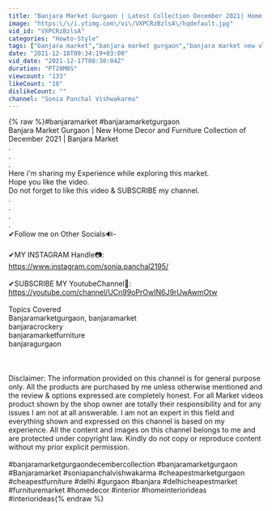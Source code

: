 ```yaml
---
title: "Banjara Market Gurgaon | Latest Collection December 2021| Home Decor and Furniture | #BanjaraMarket"
image: "https:\/\/i.ytimg.com\/vi\/VXPCRzBzlsA\/hqdefault.jpg"
vid_id: "VXPCRzBzlsA"
categories: "Howto-Style"
tags: ["banjara market","banjara market gurgaon","banjara market new vlog"]
date: "2021-12-18T09:34:19+03:00"
vid_date: "2021-12-17T08:30:04Z"
duration: "PT20M8S"
viewcount: "133"
likeCount: "18"
dislikeCount: ""
channel: "Sonia Panchal Vishwakarma"
---
```

{% raw %}#banjaramarket #banjaramarketgurgaon<br />Banjara Market Gurgaon | New Home Decor and Furniture Collection of December 2021 | Banjara Market<br />.<br />.<br />.<br />Here i'm sharing my Experience while exploring this market.<br />Hope you like the video.<br />Do not forget to like this video &amp; SUBSCRIBE my channel.<br />.<br />.<br />.<br />.<br />✔Follow me on Other Socials🔊-<br /><br />✔MY  INSTAGRAM Handle📷: <a rel="nofollow" target="blank" href="https://www.instagram.com/sonia.panchal2195/">https://www.instagram.com/sonia.panchal2195/</a><br /><br />✔SUBSCRIBE MY  YoutubeChannel🎥: <a rel="nofollow" target="blank" href="https://youtube.com/channel/UCn99oPrOwIN6J9rUwAwmOtw">https://youtube.com/channel/UCn99oPrOwIN6J9rUwAwmOtw</a><br /><br />Topics Covered<br />Banjaramarketgurgaon, banjaramarket<br />banjaracrockery<br />banjaramarketfurniture<br />banjaragurgaon<br /><br /><br /><br />Disclaimer: The information provided on this channel is for general purpose only. All the products are purchased by me unless otherwise mentioned and the review &amp; options expressed are completely honest. For all Market videos product shown by the shop owner are totally their responsibility and for any issues I am not at all answerable. I am not an expert in this field and everything shown and expressed on this channel is based on my experience. All the content and images on this channel belongs to me and are protected under copyright law. Kindly do not copy or reproduce content without my prior explicit permission.<br /><br />#banjaramarketgurgaondecembercollection #banjaramarketgurgaon #Banjaramarket  #soniapanchalvishwakarma #cheapestmarketgurgaon #cheapestfurniture #delhi #gurgaon #banjara #delhicheapestmarket #furnituremarket #homedecor #interior #homeinteriorideas #interiorideas{% endraw %}
